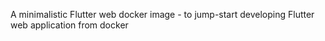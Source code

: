 A minimalistic Flutter web docker image - to jump-start developing Flutter web application from docker

